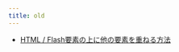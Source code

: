 ```yaml
---
title: old
---
```



- [HTML / Flash要素の上に他の要素を重ねる方法](./../../d/2009/02/07/Firefox_で_Flash_要素の上に他の要素を重ねる方法.md)




